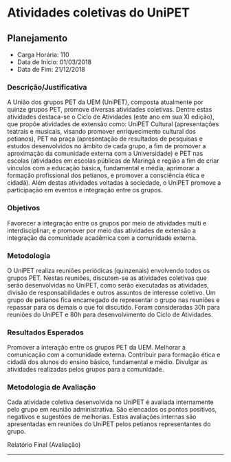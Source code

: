 Atividades coletivas do UniPET
==============================

Planejamento
------------

* Carga Horária: 110
* Data de Início: 01/03/2018
* Data de Fim: 21/12/2018

### Descrição/Justificativa
A União dos  grupos PET da UEM (UniPET), composta  atualmente por quinze grupos
PET, promove diversas atividades coletivas. Dentre estas atividades destaca-se o
Ciclo de  Atividades (este ano  em sua XI  edição), que propõe  atividades de
extensão como:  UniPET Cultural  (apresentações teatrais e  musicais, visando
promover enriquecimento cultural dos petianos), PET na praça (apresentação de
resultados de pesquisas e estudos desenvolvidos  no âmbito de cada grupo, a fim
de promover a aproximação da comunidade  externa com a Universidade) e PET nas
escolas (atividades  em escolas públicas de  Maringá e região a  fim de criar
vínculos com a educação básica, fundamental e média, aprimorar a formação
profissional dos  petianos, e promover  a consciência ética e  cidadã). Além
destas atividades  voltadas à sociedade,  o UniPET promove a  participação em
eventos e integração entre os grupos.

### Objetivos
Favorecer  a  integração entre  os  grupos  por  meio  de atividades  multi  e
interdisciplinar; e promover por meio das atividades de extensão a integração
da comunidade acadêmica com a comunidade externa.

### Metodologia
O  UniPET  realiza  reuniões   periódicas  (quinzenais)  envolvendo  todos  os
grupos PET.  Nestas reuniões,  discutem-se as  atividades coletivas  que serão
desenvolvidas  no UniPET,  como  serão executadas  as  atividades, divisão  de
responsabilidades e outros assuntos de  interesse coletivo. Um grupo de petianos
fica encarregado de representar o grupo  nas reuniões e repassar para os demais
o que foi discutido. Foram consideradas 30h  para reuniões do UniPET e 80h para
desenvolvimento do Ciclo de Atividades.

### Resultados Esperados
Promover a interação entre os grupos  PET da UEM. Melhorar a comunicação com
a comunidade externa. Contribuir para formação  ética e cidadã dos alunos do
ensino básico,  fundamental e médio.  Divulgar as atividades  realizadas pelos
grupos para a comunidade.

### Metodologia de Avaliação
Cada atividade  coletiva desenvolvida  no UniPET  é avaliada  internamente pelo
grupo em reunião administrativa. São  elencados os pontos positivos, negativos
e  sugestões de  melhorias. Estas  avaliações internas  são apresentadas  em
reuniões do UniPET pelos petianos representantes do grupo.

Relatório Final (Avaliação)

---------------------------
